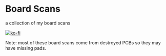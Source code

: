 # Board Scans
a collection of my board scans

[![ko-fi](https://ko-fi.com/img/githubbutton_sm.svg)](https://ko-fi.com/L4L12T33R)

Note: most of these board scans come from destroyed PCBs so they may have missing pads.
